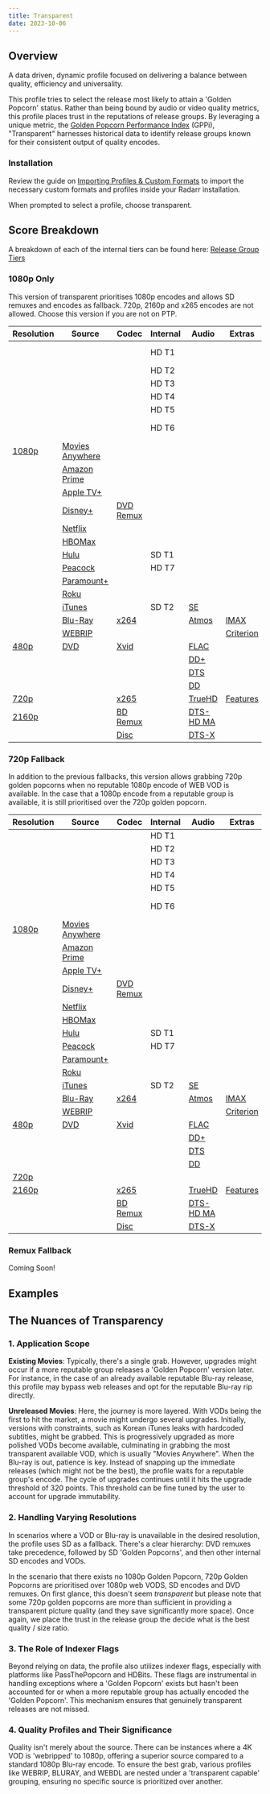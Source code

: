```yaml
---
title: Transparent
date: 2023-10-06
---
```


## Overview

A data driven, dynamic profile focused on delivering a balance between quality, efficiency and universality.

This profile tries to select the release most likely to attain a 'Golden Popcorn' status. Rather than being bound by audio or video quality metrics, this profile places trust in the reputations of release groups. By leveraging a unique metric, the [Golden Popcorn Performance Index](../Wiki/Golden%20Popcorn%20Performance%20Index.md) (GPPi), "Transparent" harnesses historical data to identify release groups known for their consistent output of quality encodes.

### Installation

Review the guide on [Importing Profiles & Custom Formats](../Wiki/Importing%20Profiles%20&%20Custom%20Formats.md) to import the necessary custom formats and profiles inside your Radarr installation.

When prompted to select a profile, choose transparent.

## Score Breakdown

A breakdown of each of the internal tiers can be found here: [Release Group Tiers](../Wiki/Release%20Group%20Tiers.md)

### 1080p Only

This version of transparent prioritises 1080p encodes and allows SD remuxes and encodes as fallback. 720p, 2160p and x265 encodes are not allowed. Choose this version if you are not on PTP.

| Resolution                                        | Source                                                              | Codec                                                  | Internal | Audio                                                 | Extras                                               | Flags                                                       | Score | Upgrade |
| ------------------------------------------------- | ------------------------------------------------------------------- | ------------------------------------------------------ | -------- | ----------------------------------------------------- | ---------------------------------------------------- | ----------------------------------------------------------- | ----- | ------- |
|                                                   |                                                                     |                                                        | HD T1    |                                                       |                                                      | [1080p GP](../Custom%20Formats/Flags/1080p%20GP.md)         | 120   | 320     |
|                                                   |                                                                     |                                                        | HD T2    |                                                       |                                                      |                                                             | 110   |         |
|                                                   |                                                                     |                                                        | HD T3    |                                                       |                                                      |                                                             | 100   |         |
|                                                   |                                                                     |                                                        | HD T4    |                                                       |                                                      |                                                             | 90    |         |
|                                                   |                                                                     |                                                        | HD T5    |                                                       |                                                      |                                                             | 80    |         |
|                                                   |                                                                     |                                                        | HD T6    |                                                       |                                                      | [HDB Internal](../Custom%20Formats/Flags/HDB%20Internal.md) | 70    |         |
| [1080p](../Custom%20Formats/Resolutions/1080p.md) | [Movies Anywhere](../Custom%20Formats/Sources/Movies%20Anywhere.md) |                                                        |          |                                                       |                                                      |                                                             | 60    |         |
|                                                   | [Amazon Prime](../Custom%20Formats/Sources/Amazon%20Prime.md)       |                                                        |          |                                                       |                                                      |                                                             | 50    |         |
|                                                   | [Apple TV+](../Custom%20Formats/Sources/Apple%20TV+.md)             |                                                        |          |                                                       |                                                      |                                                             |       |         |
|                                                   | [Disney+](../Custom%20Formats/Sources/Disney+.md)                   | [DVD Remux](../Custom%20Formats/Codecs/DVD%20Remux.md) |          |                                                       |                                                      |                                                             | 40    |         |
|                                                   | [Netflix](../Custom%20Formats/Sources/Netflix.md)                   |                                                        |          |                                                       |                                                      |                                                             |       |         |
|                                                   | [HBOMax](../Custom%20Formats/Sources/HBOMax.md)                     |                                                        |          |                                                       |                                                      |                                                             |       |         |
|                                                   | [Hulu](../Custom%20Formats/Sources/Hulu.md)                         |                                                        | SD T1    |                                                       |                                                      | [SD GP](../Custom%20Formats/Flags/SD%20GP.md)               | 30    |         |
|                                                   | [Peacock](../Custom%20Formats/Sources/Peacock.md)                   |                                                        | HD T7    |                                                       |                                                      |                                                             |       |         |
|                                                   | [Paramount+](../Custom%20Formats/Sources/Paramount+.md)             |                                                        |          |                                                       |                                                      |                                                             |       |         |
|                                                   | [Roku](../Custom%20Formats/Sources/Roku.md)                         |                                                        |          |                                                       |                                                      |                                                             |       |         |
|                                                   | [iTunes](../Custom%20Formats/Sources/iTunes.md)                     |                                                        | SD T2    | [SE](../Custom%20Formats/Audio/SE.md)                 |                                                      |                                                             | 20    |         |
|                                                   | [Blu-Ray](../Custom%20Formats/Sources/Blu-Ray.md)                   | [x264](../Custom%20Formats/Codecs/x264.md)             |          | [Atmos](../Custom%20Formats/Audio/Atmos.md)           | [IMAX](../Custom%20Formats/Extras/IMAX.md)           |                                                             | 10    |         |
|                                                   | [WEBRIP](../Custom%20Formats/Sources/WEBRIP.md)                     |                                                        |          |                                                       | [Criterion](../Custom%20Formats/Extras/Criterion.md) |                                                             |       |         |
| [480p](../Custom%20Formats/Resolutions/480p.md)   | [DVD](../Custom%20Formats/Sources/DVD.md)                           | [Xvid](../Custom%20Formats/Codecs/Xvid.md)             |          | [FLAC](../Custom%20Formats/Audio/FLAC.md)             |                                                      |                                                             | 0     |         |
|                                                   |                                                                     |                                                        |          | [DD+](../Custom%20Formats/Audio/DD+.md)               |                                                      |                                                             |       |         |
|                                                   |                                                                     |                                                        |          | [DTS](../Custom%20Formats/Audio/DTS.md)               |                                                      |                                                             |       |         |
|                                                   |                                                                     |                                                        |          | [DD](../Custom%20Formats/Audio/DD.md)                 |                                                      |                                                             |       |         |
| [720p](../Custom%20Formats/Resolutions/720p.md)   |                                                                     | [x265](../Custom%20Formats/Codecs/x265.md)             |          | [TrueHD](../Custom%20Formats/Audio/TrueHD.md)         | [Features](../Custom%20Formats/Extras/Features.md)   |                                                             | -9999 |         |
| [2160p](../Custom%20Formats/Resolutions/2160p.md) |                                                                     | [BD Remux](../Custom%20Formats/Codecs/BD%20Remux.md)   |          | [DTS-HD MA](../Custom%20Formats/Audio/DTS-HD%20MA.md) |                                                      |                                                             |       |         |
|                                                   |                                                                     | [Disc](../Custom%20Formats/Codecs/Disc.md)             |          | [DTS-X](../Custom%20Formats/Audio/DTS-X.md)           |                                                      |                                                             |       |         |

### 720p Fallback

In addition to the previous fallbacks, this version allows grabbing 720p golden popcorns when no reputable 1080p encode of WEB VOD is available. In the case that a 1080p encode from a reputable group is available, it is still prioritised over the 720p golden popcorn.

| Resolution                                        | Source                                                              | Codec                                                  | Internal | Audio                                                 | Extras                                               | Flags                                                       | Score | Upgrade |
| ------------------------------------------------- | ------------------------------------------------------------------- | ------------------------------------------------------ | -------- | ----------------------------------------------------- | ---------------------------------------------------- | ----------------------------------------------------------- | ----- | ------- |
|                                                   |                                                                     |                                                        | HD T1    |                                                       |                                                      | [HD GP](../Custom%20Formats/Flags/HD%20GP.md)               | 120   | 320     |
|                                                   |                                                                     |                                                        | HD T2    |                                                       |                                                      |                                                             | 110   |         |
|                                                   |                                                                     |                                                        | HD T3    |                                                       |                                                      |                                                             | 100   |         |
|                                                   |                                                                     |                                                        | HD T4    |                                                       |                                                      |                                                             | 90    |         |
|                                                   |                                                                     |                                                        | HD T5    |                                                       |                                                      |                                                             | 80    |         |
|                                                   |                                                                     |                                                        | HD T6    |                                                       |                                                      | [HDB Internal](../Custom%20Formats/Flags/HDB%20Internal.md) | 70    |         |
| [1080p](../Custom%20Formats/Resolutions/1080p.md) | [Movies Anywhere](../Custom%20Formats/Sources/Movies%20Anywhere.md) |                                                        |          |                                                       |                                                      |                                                             | 60    |         |
|                                                   | [Amazon Prime](../Custom%20Formats/Sources/Amazon%20Prime.md)       |                                                        |          |                                                       |                                                      |                                                             | 50    |         |
|                                                   | [Apple TV+](../Custom%20Formats/Sources/Apple%20TV+.md)             |                                                        |          |                                                       |                                                      |                                                             |       |         |
|                                                   | [Disney+](../Custom%20Formats/Sources/Disney+.md)                   | [DVD Remux](../Custom%20Formats/Codecs/DVD%20Remux.md) |          |                                                       |                                                      |                                                             | 40    |         |
|                                                   | [Netflix](../Custom%20Formats/Sources/Netflix.md)                   |                                                        |          |                                                       |                                                      |                                                             |       |         |
|                                                   | [HBOMax](../Custom%20Formats/Sources/HBOMax.md)                     |                                                        |          |                                                       |                                                      |                                                             |       |         |
|                                                   | [Hulu](../Custom%20Formats/Sources/Hulu.md)                         |                                                        | SD T1    |                                                       |                                                      | [SD GP](../Custom%20Formats/Flags/SD%20GP.md)               | 30    |         |
|                                                   | [Peacock](../Custom%20Formats/Sources/Peacock.md)                   |                                                        | HD T7    |                                                       |                                                      |                                                             |       |         |
|                                                   | [Paramount+](../Custom%20Formats/Sources/Paramount+.md)             |                                                        |          |                                                       |                                                      |                                                             |       |         |
|                                                   | [Roku](../Custom%20Formats/Sources/Roku.md)                         |                                                        |          |                                                       |                                                      |                                                             |       |         |
|                                                   | [iTunes](../Custom%20Formats/Sources/iTunes.md)                     |                                                        | SD T2    | [SE](../Custom%20Formats/Audio/SE.md)                 |                                                      |                                                             | 20    |         |
|                                                   | [Blu-Ray](../Custom%20Formats/Sources/Blu-Ray.md)                   | [x264](../Custom%20Formats/Codecs/x264.md)             |          | [Atmos](../Custom%20Formats/Audio/Atmos.md)           | [IMAX](../Custom%20Formats/Extras/IMAX.md)           |                                                             | 10    |         |
|                                                   | [WEBRIP](../Custom%20Formats/Sources/WEBRIP.md)                     |                                                        |          |                                                       | [Criterion](../Custom%20Formats/Extras/Criterion.md) |                                                             |       |         |
| [480p](../Custom%20Formats/Resolutions/480p.md)   | [DVD](../Custom%20Formats/Sources/DVD.md)                           | [Xvid](../Custom%20Formats/Codecs/Xvid.md)             |          | [FLAC](../Custom%20Formats/Audio/FLAC.md)             |                                                      |                                                             | 0     |         |
|                                                   |                                                                     |                                                        |          | [DD+](../Custom%20Formats/Audio/DD+.md)               |                                                      |                                                             |       |         |
|                                                   |                                                                     |                                                        |          | [DTS](../Custom%20Formats/Audio/DTS.md)               |                                                      |                                                             |       |         |
|                                                   |                                                                     |                                                        |          | [DD](../Custom%20Formats/Audio/DD.md)                 |                                                      |                                                             |       |         |
| [720p](../Custom%20Formats/Resolutions/720p.md)   |                                                                     |                                                        |          |                                                       |                                                      |                                                             | -120  |         |
| [2160p](../Custom%20Formats/Resolutions/2160p.md) |                                                                     | [x265](../Custom%20Formats/Codecs/x265.md)             |          | [TrueHD](../Custom%20Formats/Audio/TrueHD.md)         | [Features](../Custom%20Formats/Extras/Features.md)   |                                                             | -9999 |         |
|                                                   |                                                                     | [BD Remux](../Custom%20Formats/Codecs/BD%20Remux.md)   |          | [DTS-HD MA](../Custom%20Formats/Audio/DTS-HD%20MA.md) |                                                      |                                                             |       |         |
|                                                   |                                                                     | [Disc](../Custom%20Formats/Codecs/Disc.md)             |          | [DTS-X](../Custom%20Formats/Audio/DTS-X.md)           |

### Remux Fallback

Coming Soon!

## Examples

## The Nuances of Transparency

### 1. Application Scope

**Existing Movies**: Typically, there's a single grab. However, upgrades might occur if a more reputable group releases a 'Golden Popcorn' version later. For instance, in the case of an already available reputable Blu-ray release, this profile may bypass web releases and opt for the reputable Blu-ray rip directly.

**Unreleased Movies**: Here, the journey is more layered. With VODs being the first to hit the market, a movie might undergo several upgrades. Initially, versions with constraints, such as Korean iTunes leaks with hardcoded subtitles, might be grabbed. This is progressively upgraded as more polished VODs become available, culminating in grabbing the most transparent available VOD, which is usually "Movies Anywhere". When the Blu-ray is out, patience is key. Instead of snapping up the immediate releases (which might not be the best), the profile waits for a reputable group's encode. The cycle of upgrades continues until it hits the upgrade threshold of 320 points. This threshold can be fine tuned by the user to account for upgrade immutability.

### 2. Handling Varying Resolutions

In scenarios where a VOD or Blu-ray is unavailable in the desired resolution, the profile uses SD as a fallback. There's a clear hierarchy: DVD remuxes take precedence, followed by SD 'Golden Popcorns', and then other internal SD encodes and VODs.

In the scenario that there exists no 1080p Golden Popcorn, 720p Golden Popcorns are prioritised over 1080p web VODS, SD encodes and DVD remuxes. On first glance, this doesn't seem _transparent_ but please note that some 720p golden popcorns are more than sufficient in providing a transparent picture quality (and they save significantly more space). Once again, we place the trust in the release group the decide what is the best quality / size ratio.

### 3. The Role of Indexer Flags

Beyond relying on data, the profile also utilizes indexer flags, especially with platforms like PassThePopcorn and HDBits. These flags are instrumental in handling exceptions where a 'Golden Popcorn' exists but hasn't been accounted for or when a more reputable group has actually encoded the 'Golden Popcorn'. This mechanism ensures that genuinely transparent releases are not missed.

### 4. Quality Profiles and Their Significance

Quality isn't merely about the source. There can be instances where a 4K VOD is 'webripped' to 1080p, offering a superior source compared to a standard 1080p Blu-ray encode. To ensure the best grab, various profiles like WEBRIP, BLURAY, and WEBDL are nested under a 'transparent capable' grouping, ensuring no specific source is prioritized over another.
